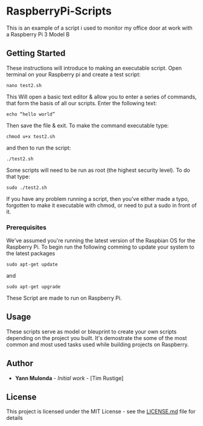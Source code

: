 # RaspberryPi-Scripts
This is an example of a script i used to monitor my office door at work with a Raspberry Pi 3 Model B
## Getting Started

These instructions will introduce to making an executable script.
Open terminal on your Raspberry pi and create a test script:

```
nano test2.sh
```

This Will open a basic text editor & allow you to enter a series of commands, that form the basis of all
our scripts. Enter the following text:

```
echo “hello world”
```

Then save the file & exit. To make the command executable type:

```
chmod u+x test2.sh
```

and then to run the script:

```
./test2.sh
```
Some scripts will need to be run as root (the highest security level). To do that type:

```
sudo ./test2.sh
```
If you have any problem running a script, then you've either made a typo, forgotten to make it
executable with chmod, or need to put a sudo in front of it.

### Prerequisites

We've assumed you're running the latest version of the Raspbian OS for the Raspberry Pi. 
To begin run the following comming to update your system to the latest packages

```
sudo apt-get update
```
and 

```
sudo apt-get upgrade
```
These Script are made to run on Raspberry Pi.

## Usage

These scripts serve as model or bleuprint to create your own scripts depending on the project
you built.
It's demostrate the some of the most common and most used tasks used while building projects 
on Raspberry.

## Author

* **Yann Mulonda** - *Initial work* - [Tim Rustige]

## License

This project is licensed under the MIT License - see the [LICENSE.md](LICENSE.md) file for details